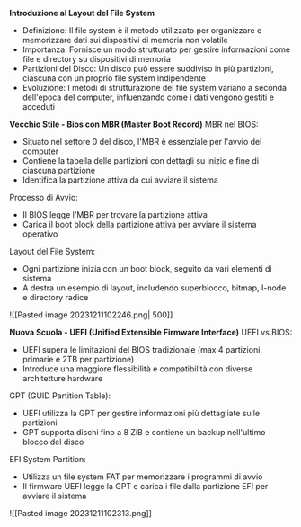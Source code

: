 **Introduzione al Layout del File System**
- Definizione: Il file system è il metodo utilizzato per organizzare e memorizzare dati sui dispositivi di memoria non volatile
- Importanza: Fornisce un modo strutturato per gestire informazioni come file e directory su dispositivi di memoria
- Partizioni del Disco: Un disco può essere suddiviso in più partizioni, ciascuna con un proprio file system indipendente
- Evoluzione: I metodi di strutturazione del file system variano a seconda dell'epoca del computer, influenzando come i dati vengono gestiti e acceduti

**Vecchio Stile - Bios con MBR (Master Boot Record)**
MBR nel BIOS:
- Situato nel settore 0 del disco, l'MBR è essenziale per l'avvio del computer
- Contiene la tabella delle partizioni con dettagli su inizio e fine di ciascuna partizione
- Identifica la partizione attiva da cui avviare il sistema

Processo di Avvio:
- Il BIOS legge l'MBR per trovare la partizione attiva
- Carica il boot block della partizione attiva per avviare il sistema operativo

Layout del File System:
- Ogni partizione inizia con un boot block, seguito da vari elementi di sistema
- A destra un esempio di layout, includendo superblocco, bitmap, I-node e directory radice

![[Pasted image 20231211102246.png| 500]]


**Nuova Scuola - UEFI (Unified Extensible Firmware Interface)**
UEFI vs BIOS:
- UEFI supera le limitazioni del BIOS tradizionale (max 4 partizioni primarie e 2TB per partizione)
- Introduce una maggiore flessibilità e compatibilità con diverse architetture hardware

GPT (GUID Partition Table):
- UEFI utilizza la GPT per gestire informazioni più dettagliate sulle partizioni
- GPT supporta dischi fino a 8 ZiB e contiene un backup nell'ultimo blocco del disco

EFI System Partition:
- Utilizza un file system FAT per memorizzare i programmi di avvio
- Il firmware UEFI legge la GPT e carica i file dalla partizione EFI per avviare il sistema

![[Pasted image 20231211102313.png]]

